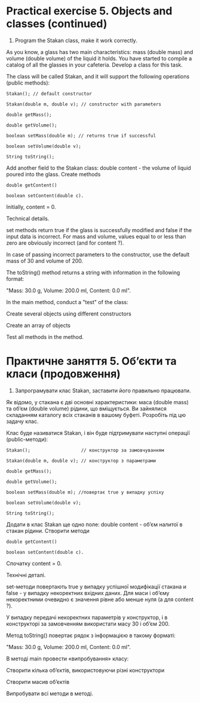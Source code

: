 # Practical exercise 5. Objects and classes (continued)
1) Program the Stakan class, make it work correctly.

As you know, a glass has two main characteristics: mass (double mass) and volume (double volume) of the liquid it holds. You have started to compile a catalog of all the glasses in your cafeteria. Develop a class for this task.

The class will be called Stakan, and it will support the following operations (public methods):
````
Stakan(); // default constructor

Stakan(double m, double v); // constructor with parameters

double getMass();

double getVolume();

boolean setMass(double m); // returns true if successful

boolean setVolume(double v);

String toString();
````
Add another field to the Stakan class: double content - the volume of liquid poured into the glass. Create methods
````
double getContent()

boolean setContent(double с).
````
Initially, content = 0.

Technical details.

set methods return true if the glass is successfully modified and false if the input data is incorrect. For mass and volume, values equal to or less than zero are obviously incorrect (and for content ?).

In case of passing incorrect parameters to the constructor, use the default mass of 30 and volume of 200.

The toString() method returns a string with information in the following format:

"Mass: 30.0 g, Volume: 200.0 ml, Content: 0.0 ml".

In the main method, conduct a "test" of the class:

Create several objects using different constructors

Create an array of objects

Test all methods in the method.

# Практичне заняття 5. Об’єкти та класи (продовження)
1) Запрограмувати клас Stakan, заставити його правильно працювати.

Як відомо,  у стакана є дві основні характеристики: маса (double mass) та об’єм (double volume) рідини, що вміщується. Ви зайнялися складанням каталогу всіх стаканів в вашому буфеті. Розробіть під цю задачу клас.

Клас буде називатися Stakan, і він буде підтримувати наступні операції (public-методи):
````
Stakan();                   // конструктор за замовчуванням

Stakan(double m, double v); // конструктор з параметрами

double getMass();

double getVolume();

boolean setMass(double m); //повертає true у випадку успіху

boolean setVolume(double v);

String toString();
````
Додати в клас Stakan ще одно поле: double content  - об’єм налитої в стакан рідини. Створити  методи
````
double getContent()

boolean setContent(double с).
````
Спочатку  content = 0.

Технічні деталі.

set-методи повертають true у випадку успішної модифікації стакана и false - у випадку некоректних вхідних даних. Для маси і об’єму некоректними очевидно є значення рівне або менше нуля (а для content  ?).

У випадку передачі некоректних параметрів у конструктор, і в конструкторі за замовченням використати масу 30 і об’єм 200.

Метод toString() повертає рядок з інформацією в такому форматі:

"Mass: 30.0 g, Volume: 200.0 ml, Content: 0.0 ml".

В методі main провести «випробування» класу:

Створити кілька об’єктів, використовуючи різні конструктори

Створити масив об’єктів

Випробувати всі методи в методі.